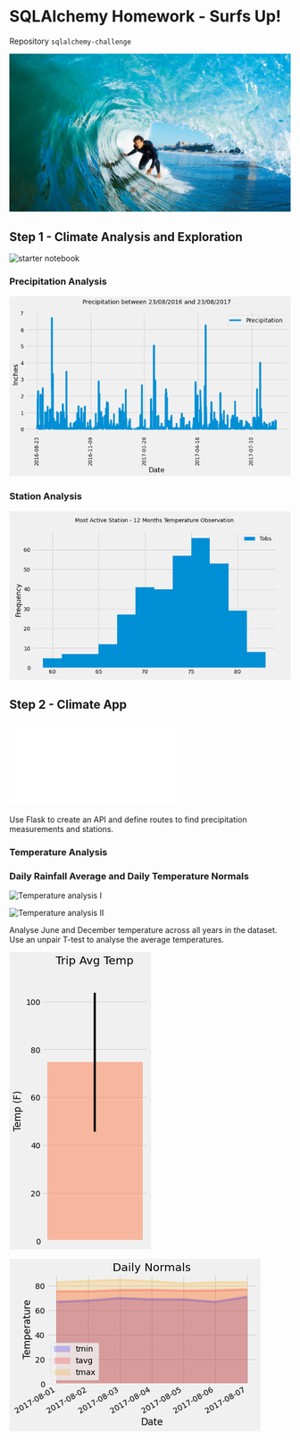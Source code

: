 # SQLAlchemy Homework - Surfs Up!

Repository `sqlalchemy-challenge`

![surfs-up.png](Images/surfs-up.png)

## Step 1 - Climate Analysis and Exploration

 ![starter notebook](climate_starter.ipynb)
 
 ### Precipitation Analysis
  
![precipitation](Output/Precipitation_12_months.png)

### Station Analysis

![station-histogram](Output/Most_Active_Station_12_months.png)

## Step 2 - Climate App

![climate_app_code](climate_app.py)

Use Flask to create an API and define routes to find precipitation measurements and stations.  
### Temperature Analysis
### Daily Rainfall Average and Daily Temperature Normals

![Temperature analysis I](temp_analysis_bonus_1_starter.ipynb)

![Temperature analysis II](temp_analysis_bonus_2_starter.ipynb)

Analyse June and December temperature across all years in the dataset.
Use an unpair T-test to analyse the average temperatures.


![Trip_Avg_Temp](Output/Trip_Avg_Temp.png)

![daily-normals](Output/Daily_normals.png)